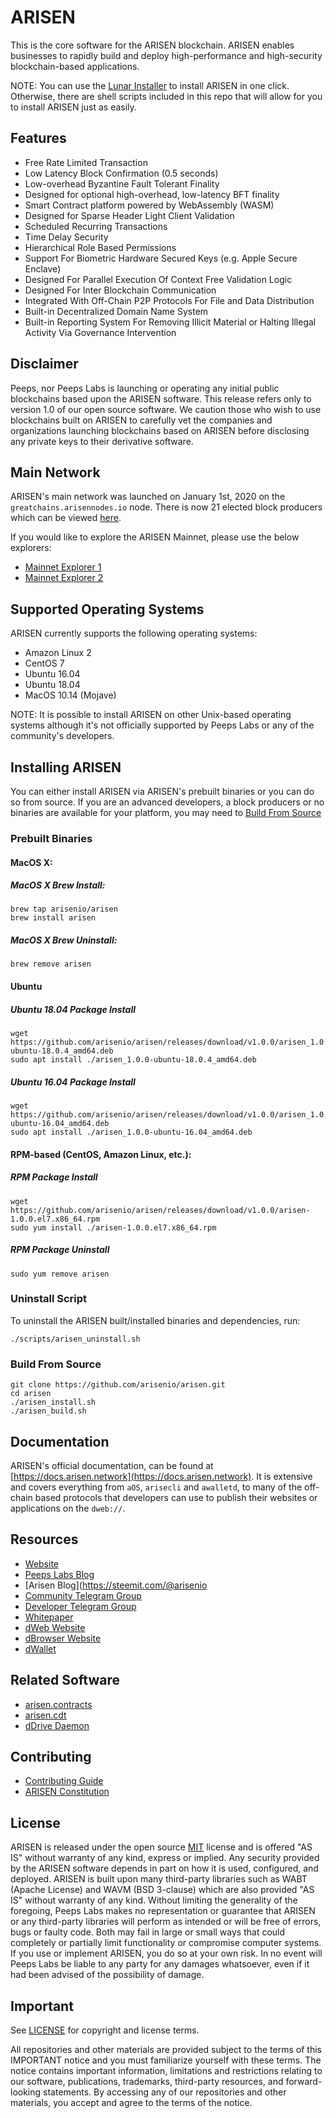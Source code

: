 # ARISEN 
This is the core software for the ARISEN blockchain. ARISEN enables businesses to rapidly build and deploy high-performance and high-security blockchain-based applications.

NOTE: You can use the [Lunar Installer](https://github.com/peepsx/lunar) to install ARISEN in one click. Otherwise, there are shell scripts included in this repo that will allow for you to install ARISEN just as easily.

## Features
- Free Rate Limited Transaction
- Low Latency Block Confirmation (0.5 seconds)
- Low-overhead Byzantine Fault Tolerant Finality
- Designed for optional high-overhead, low-latency BFT finality
- Smart Contract platform powered by WebAssembly (WASM)
- Designed for Sparse Header Light Client Validation
- Scheduled Recurring Transactions
- Time Delay Security
- Hierarchical Role Based Permissions
- Support For Biometric Hardware Secured Keys (e.g. Apple Secure Enclave)
- Designed For Parallel Execution Of Context Free Validation Logic
- Designed For Inter Blockchain Communication
- Integrated With Off-Chain P2P Protocols For File and Data Distribution
- Built-in Decentralized Domain Name System
- Built-in Reporting System For Removing Illicit Material or Halting Illegal Activity Via Governance Intervention

## Disclaimer
Peeps, nor Peeps Labs is launching or operating any initial public blockchains based upon the ARISEN software. This release refers only to version 1.0 of our open source software. We caution those who wish to use blockchains built on ARISEN to carefully vet the companies and organizations launching blockchains based on ARISEN before disclosing any private keys to their derivative software.

## Main Network
ARISEN's main network was launched on January 1st, 2020 on the `greatchains.arisennodes.io` node. There is now 21 elected block producers which can be viewed [here](https://live.arisen.network). 

If you would like to explore the ARISEN Mainnet, please use the below explorers:
- [Mainnet Explorer 1](https://data.arisen.network)
- [Mainnet Explorer 2](https://explorer.arisen.network)

## Supported Operating Systems
ARISEN currently supports the following operating systems:
- Amazon Linux 2
- CentOS 7 
- Ubuntu 16.04
- Ubuntu 18.04
- MacOS 10.14 (Mojave)

NOTE: It is possible to install ARISEN on other Unix-based operating systems although it's not officially supported by Peeps Labs or any of the community's developers.

## Installing ARISEN
You can either install ARISEN via ARISEN's prebuilt binaries or you can do so from source. If you are an advanced developers, a block producers or no binaries are available for your platform, you may need to [Build From Source](#build-from-source)

### Prebuilt Binaries

#### MacOS X:
##### MacOS X Brew Install:
```
brew tap arisenio/arisen
brew install arisen
```

##### MacOS X Brew Uninstall:
```
brew remove arisen
```

#### Ubuntu 
##### Ubuntu 18.04 Package Install
```
wget https://github.com/arisenio/arisen/releases/download/v1.0.0/arisen_1.0.0-ubuntu-18.0.4_amd64.deb
sudo apt install ./arisen_1.0.0-ubuntu-18.0.4_amd64.deb
```

##### Ubuntu 16.04 Package Install
```
wget https://github.com/arisenio/arisen/releases/download/v1.0.0/arisen_1.0.0-ubuntu-16.04_amd64.deb
sudo apt install ./arisen_1.0.0-ubuntu-16.04_amd64.deb
```

#### RPM-based (CentOS, Amazon Linux, etc.):
##### RPM Package Install
```
wget https://github.com/arisenio/arisen/releases/download/v1.0.0/arisen-1.0.0.el7.x86_64.rpm
sudo yum install ./arisen-1.0.0.el7.x86_64.rpm
```

##### RPM Package Uninstall
```
sudo yum remove arisen
```

### Uninstall Script
To uninstall the ARISEN built/installed binaries and dependencies, run:
```
./scripts/arisen_uninstall.sh
```

### Build From Source
```
git clone https://github.com/arisenio/arisen.git
cd arisen
./arisen_install.sh
./arisen_build.sh
```

## Documentation
ARISEN's official documentation, can be found at [https://docs.arisen.network](https://docs.arisen.network). It is extensive and covers everything from `aOS`, `arisecli` and `awalletd`, to many of the off-chain based protocols that developers can use to publish their websites or applications on the `dweb://`. 

## Resources
- [Website](https://arisen.network)
- [Peeps Labs Blog](https://peepsology.medium.com/)
- [Arisen Blog](https://steemit.com/@arisenio
- [Community Telegram Group](https://t.me/AriseArmy)
- [Developer Telegram Group](https://t.me/arisenio)
- [Whitepaper](https://github.com/arisenio/technical-whitepaper)
- [dWeb Website](https://dwebx.org)
- [dBrowser Website](http://dbrowser.com)
- [dWallet](https://peepsx.com/dwallet)

## Related Software
- [arisen.contracts](https://github.com/arisenio/arisen.contracts)
- [arisen.cdt](https://github.com/arisenio/arisen.cdt)
- [dDrive Daemon](https://github.com/distributedweb/ddrive-daemon)


## Contributing
- [Contributing Guide](CONTRIBUTING.md)
- [ARISEN Constitution](https://github.com/arisenio/constitution)

## License
ARISEN is released under the open source [MIT](LICENSE.md) license and is offered "AS IS" without warranty of any kind, express or implied. Any security provided by the ARISEN software depends in part on how it is used, configured, and deployed. ARISEN is built upon many third-party libraries such as WABT (Apache License) and WAVM (BSD 3-clause) which are also provided "AS IS" without warranty of any kind. Without limiting the generality of the foregoing, Peeps Labs makes no representation or guarantee that ARISEN or any third-party libraries will perform as intended or will be free of errors, bugs or faulty code. Both may fail in large or small ways that could completely or partially limit functionality or compromise computer systems. If you use or implement ARISEN, you do so at your own risk. In no event will Peeps Labs be liable to any party for any damages whatsoever, even if it had been advised of the possibility of damage.


## Important
See [LICENSE](LICENSE.md) for copyright and license terms.

All repositories and other materials are provided subject to the terms of this IMPORTANT notice and you must familiarize yourself with these terms. The notice contains important information, limitations and restrictions relating to our software, publications, trademarks, third-party resources, and forward-looking statements. By accessing any of our repositories and other materials, you accept and agree to the terms of the notice.
